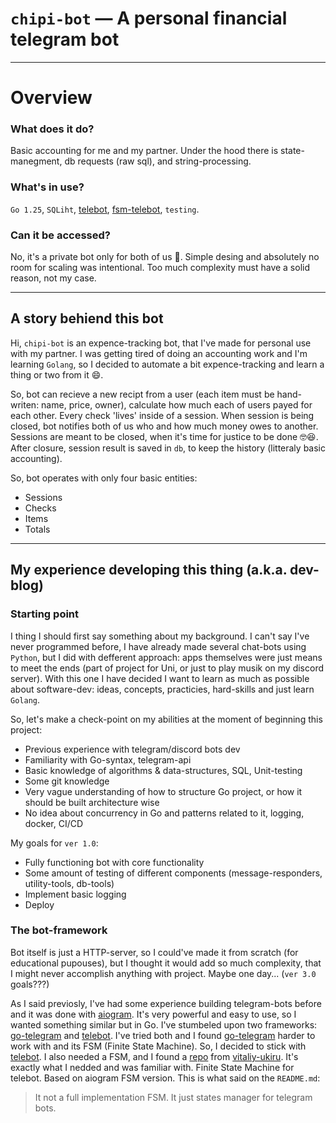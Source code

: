 # `chipi-bot` &mdash; A personal financial telegram bot

---

# Overview

### What does it do?

Basic accounting for me and my partner. Under the hood there is state-manegment, db requests (raw sql), and string-processing.

### What's in use?

`Go 1.25`, `SQLiht`, [telebot]("gopkg.in/telebot.v4"), [fsm-telebot](github.com/vitaliy-ukiru/fsm-telebot), `testing`.

### Can it be accessed?
No, it's a private bot only for both of us 💜. Simple desing and absolutely no room for scaling was intentional. Too much complexity must have a solid reason, not my case.

---

## A story behiend this bot
Hi, `chipi-bot` is an expence-tracking bot, that I've made for personal use with my partner. I was getting tired of doing an accounting work and I'm learning `Golang`, so I decided to automate a bit expence-tracking and learn a thing or two from it 😄.

So, bot can recieve a new recipt from a user (each item must be hand-writen: name, price, owner), calculate how much each of users payed for each other. Every check 'lives' inside of a session. When session is being closed, bot notifies both of us who and how much money owes to another. Sessions are meant to be closed, when it's time for justice to be done 🤓😆. After closure, session result is saved in `db`, to keep the history (litteraly basic accounting).

So, bot operates with only four basic entities:
- Sessions
- Checks
- Items
- Totals


---

## My experience developing this thing (a.k.a. dev-blog)
### Starting point
I thing I should first say something about my background. I can't say I've never programmed before, I have already made several chat-bots using `Python`, but I did with defferent approach: apps themselves were just means to meet the ends (part of project for Uni, or just to play musik on my discord server). With this one I have decided I want to learn as much as possible about software-dev: ideas, concepts, practicies, hard-skills and just learn `Golang`. 

So, let's make a check-point on my abilities at the moment of beginning this project:
- Previous experience with telegram/discord bots dev
- Familiarity with Go-syntax, telegram-api
- Basic knowledge of algorithms & data-structures, SQL, Unit-testing 
- Some git knowledge
- Very vague understanding of how to structure Go project, or how it should be built architecture wise
- No idea about concurrency in Go and patterns related to it, logging, docker, CI/CD

My goals for `ver 1.0`:
- Fully functioning bot with core functionality
- Some amount of testing of different components (message-responders, utility-tools, db-tools)
- Implement basic logging
- Deploy

### The bot-framework 
Bot itself is just a HTTP-server, so I could've made it from scratch (for educational pupouses), but I thought it would add so much complexity, that I might never accomplish anything with project. Maybe one day... (`ver 3.0` goals???)

As I said previosly, I've had some experience building telegram-bots before and it was done with [aiogram](https://github.com/aiogram/aiogram). It's very powerful and easy to use, so I wanted something similar but in Go. I've stumbeled upon two frameworks: [go-telegram](github.com/go-telegram/bot) and [telebot]("gopkg.in/telebot.v4"). I've tried both and I found [go-telegram](github.com/go-telegram/bot) harder to work with and its FSM (Finite State Machine). So, I decided to stick with [telebot]("gopkg.in/telebot.v4"). I also needed a FSM, and I found a [repo](github.com/vitaliy-ukiru/fsm-telebot/) from [vitaliy-ukiru](github.com/vitaliy-ukiru/). It's exactly what I nedded and was familiar with. 
Finite State Machine for telebot. Based on aiogram FSM version. This is what said on the `README.md`:

> It not a full implementation FSM. It just states manager for telegram bots.
